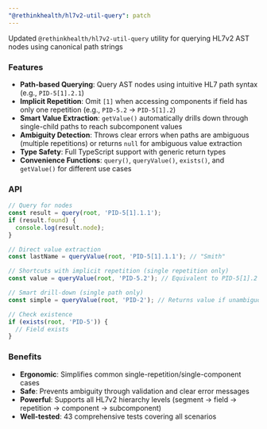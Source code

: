 ```yaml
---
"@rethinkhealth/hl7v2-util-query": patch
---
```


Updated `@rethinkhealth/hl7v2-util-query` utility for querying HL7v2 AST nodes using canonical path strings

### Features

- **Path-based Querying**: Query AST nodes using intuitive HL7 path syntax (e.g., `PID-5[1].2.1`)
- **Implicit Repetition**: Omit `[1]` when accessing components if field has only one repetition (e.g., `PID-5.2` → `PID-5[1].2`)
- **Smart Value Extraction**: `getValue()` automatically drills down through single-child paths to reach subcomponent values
- **Ambiguity Detection**: Throws clear errors when paths are ambiguous (multiple repetitions) or returns `null` for ambiguous value extraction
- **Type Safety**: Full TypeScript support with generic return types
- **Convenience Functions**: `query()`, `queryValue()`, `exists()`, and `getValue()` for different use cases

### API

```typescript
// Query for nodes
const result = query(root, 'PID-5[1].1.1');
if (result.found) {
  console.log(result.node);
}

// Direct value extraction
const lastName = queryValue(root, 'PID-5[1].1.1'); // "Smith"

// Shortcuts with implicit repetition (single repetition only)
const value = queryValue(root, 'PID-5.2'); // Equivalent to PID-5[1].2

// Smart drill-down (single path only)
const simple = queryValue(root, 'PID-2'); // Returns value if unambiguous

// Check existence
if (exists(root, 'PID-5')) {
  // Field exists
}
```

### Benefits

- **Ergonomic**: Simplifies common single-repetition/single-component cases
- **Safe**: Prevents ambiguity through validation and clear error messages
- **Powerful**: Supports all HL7v2 hierarchy levels (segment → field → repetition → component → subcomponent)
- **Well-tested**: 43 comprehensive tests covering all scenarios